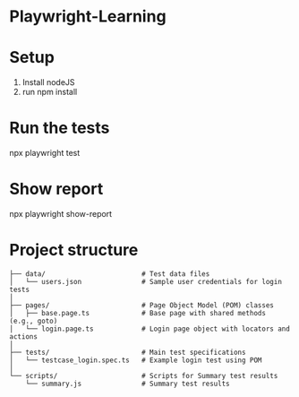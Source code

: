 # Playwright-Learning

# Setup
1. Install nodeJS
2. run npm install

# Run the tests
npx playwright test

# Show report
npx playwright show-report


# Project structure
```
├── data/                        # Test data files
│   └── users.json               # Sample user credentials for login tests
│
├── pages/                       # Page Object Model (POM) classes
│   ├── base.page.ts             # Base page with shared methods (e.g., goto)
│   └── login.page.ts            # Login page object with locators and actions
│
├── tests/                       # Main test specifications
│   └── testcase_login.spec.ts   # Example login test using POM
│
└── scripts/                     # Scripts for Summary test results
    └── summary.js               # Summary test results
